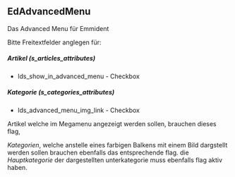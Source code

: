 ## EdAdvancedMenu

Das Advanced Menu für Emmident

Bitte Freitextfelder anglegen für:

##### Artikel (s_articles_attributes)
* lds_show_in_advanced_menu - Checkbox

##### Kategorie (s_categories_attributes)
* lds_advanced_menu_img_link - Checkbox

Artikel welche im Megamenu angezeigt werden sollen, brauchen dieses flag, 

*Kategorien*, welche anstelle eines farbigen Balkens mit einem Bild
dargstellt werden sollen brauchen ebenfalls das entsprechende flag.
die *Hauptkategorie* der dargestellten unterkategorie muss ebenfalls
flag aktiv haben. 
